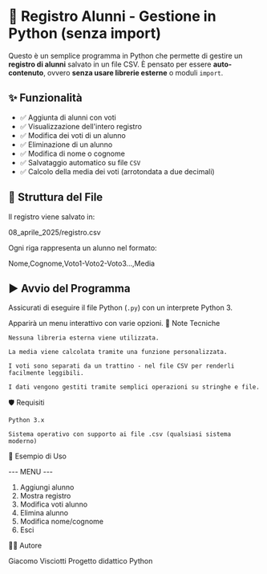 # 📘 Registro Alunni - Gestione in Python (senza import)

Questo è un semplice programma in Python che permette di gestire un **registro di alunni** salvato in un file CSV. È pensato per essere **auto-contenuto**, ovvero **senza usare librerie esterne** o moduli `import`.

## ✨ Funzionalità

- ✅ Aggiunta di alunni con voti
- ✅ Visualizzazione dell'intero registro
- ✅ Modifica dei voti di un alunno
- ✅ Eliminazione di un alunno
- ✅ Modifica di nome o cognome
- ✅ Salvataggio automatico su file `CSV`
- ✅ Calcolo della media dei voti (arrotondata a due decimali)

## 📂 Struttura del File

Il registro viene salvato in:

08_aprile_2025/registro.csv


Ogni riga rappresenta un alunno nel formato:

Nome,Cognome,Voto1-Voto2-Voto3...,Media


## ▶️ Avvio del Programma

Assicurati di eseguire il file Python (`.py`) con un interprete Python 3.


Apparirà un menu interattivo con varie opzioni.
🧠 Note Tecniche

    Nessuna libreria esterna viene utilizzata.

    La media viene calcolata tramite una funzione personalizzata.

    I voti sono separati da un trattino - nel file CSV per renderli facilmente leggibili.

    I dati vengono gestiti tramite semplici operazioni su stringhe e file.

🛡️ Requisiti

    Python 3.x

    Sistema operativo con supporto ai file .csv (qualsiasi sistema moderno)

📌 Esempio di Uso

--- MENU ---
1. Aggiungi alunno
2. Mostra registro
3. Modifica voti alunno
4. Elimina alunno
5. Modifica nome/cognome
6. Esci

🧑‍💻 Autore

Giacomo Visciotti
Progetto didattico Python


